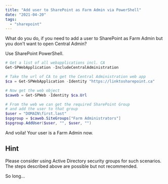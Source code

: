 ```yaml
---
title: "Add user to SharePoint as Farm Admin via PowerShell"
date: "2021-04-20"
tags: 
  - "sharepoint"
---
```


What do you do, if you need to add a user to SharePoint as Farm Admin but you don't want to open Central Admin?

<!--more-->

Use SharePoint PowerShell.

```powershell
# Get a list of all webapplications incl. CA 
Get-SPWebApplication -IncludeCentralAdministration 

# Take the url of CA to get the Central Administration web app 
$ca = Get-SPWebApplication -Identity "https://linktosharepoint.ca" 

# Now get the web object 
$caweb = Get-SPWeb -Identity $ca.Url 

# From the web we can get the required SharePoint Group
# and add the user to that group 
$user = "DOMAIN\first.last" 
$spgroup = $caweb.SiteGroups["Farm Administrators"] 
$spgroup.AddUser($user, "", $user, "") 
```

And voila! Your user is a Farm Admin now.

## Hint

Please consider using Active Directory security groups for such scenarios. The steps described above are possible but not recommended.

So long...
